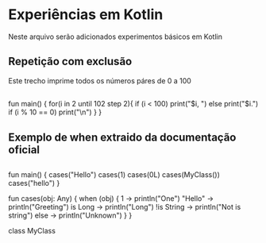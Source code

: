 # Experiências em Kotlin
Neste arquivo serão adicionados experimentos básicos em Kotlin

## Repetição com exclusão
Este trecho imprime todos os números páres de 0 a 100

##
fun main() {
    for(i in 2 until 102 step 2){
        if (i < 100) print("$i, ")
        else print("$i.")
        if (i % 10 == 0) print("\n")
    }
}
##

## Exemplo de when extraido da documentação oficial

##
fun main() {
    cases("Hello")
    cases(1)
    cases(0L)
    cases(MyClass())
    cases("hello")
}

fun cases(obj: Any) {
    when (obj) {
        1 			-> println("One")
        "Hello" 	-> println("Greeting")
        is Long 	-> println("Long")
        !is String 	-> println("Not is string")
        else 		-> println("Unknown")
    }
}

class MyClass
